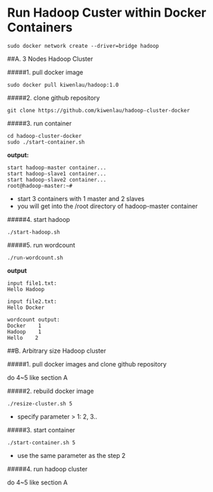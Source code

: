 # Run Hadoop Custer within Docker Containers

```
sudo docker network create --driver=bridge hadoop
```

##A. 3 Nodes Hadoop Cluster

#####1. pull docker image

```
sudo docker pull kiwenlau/hadoop:1.0
```

#####2. clone github repository

```
git clone https://github.com/kiwenlau/hadoop-cluster-docker
```

#####3. run container
```
cd hadoop-cluster-docker
sudo ./start-container.sh
```

**output:**

```
start hadoop-master container...
start hadoop-slave1 container...
start hadoop-slave2 container...
root@hadoop-master:~# 
```
- start 3 containers with 1 master and 2 slaves
- you will get into the /root directory of hadoop-master container

#####4. start hadoop

```
./start-hadoop.sh
```


#####5. run wordcount

```
./run-wordcount.sh
```

**output**

```
input file1.txt:
Hello Hadoop

input file2.txt:
Hello Docker

wordcount output:
Docker    1
Hadoop    1
Hello    2
```

##B. Arbitrary size Hadoop cluster

#####1. pull docker images and clone github repository

do 4~5 like section A

#####2. rebuild docker image

```
./resize-cluster.sh 5
```

- specify parameter > 1: 2, 3..


#####3. start container

```
./start-container.sh 5
```
- use the same parameter as the step 2

#####4. run hadoop cluster 

do 4~5 like section A

